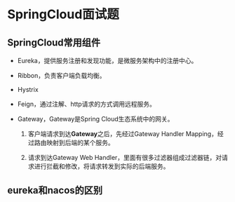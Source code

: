 # SpringCloud面试题

## SpringCloud常用组件

+ Eureka，提供服务注册和发现功能，是微服务架构中的注册中心。

+ Ribbon，负责客户端负载均衡。

+ Hystrix

+ Feign，通过注解、http请求的方式调用远程服务。

+ Gateway，Gateway是Spring Cloud生态系统中的网关。
  
  1. 客户端请求到达**Gateway**之后，先经过Gateway Handler Mapping，经过路由映射到后端的某个服务。
  
  2. 请求到达Gateway Web Handler，里面有很多过滤器组成过滤器链，对请求进行拦截和修改，将请求转发到实际的后端服务。

## eureka和nacos的区别
